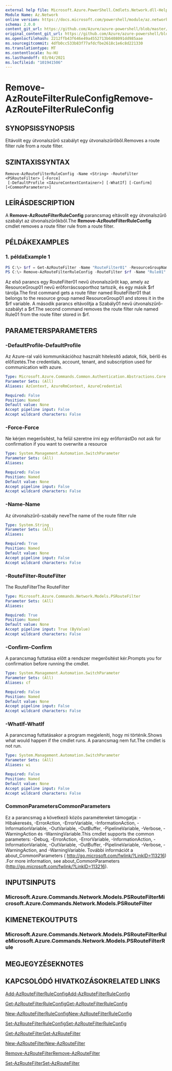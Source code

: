 ```yaml
---
external help file: Microsoft.Azure.PowerShell.Cmdlets.Network.dll-Help.xml
Module Name: Az.Network
online version: https://docs.microsoft.com/powershell/module/az.network/remove-azroutefilterruleconfig
schema: 2.0.0
content_git_url: https://github.com/Azure/azure-powershell/blob/master/src/Network/Network/help/Remove-AzRouteFilterRuleConfig.md
original_content_git_url: https://github.com/Azure/azure-powershell/blob/master/src/Network/Network/help/Remove-AzRouteFilterRuleConfig.md
ms.openlocfilehash: 2212ffb43f646e49a4552713b6408091dd985aae
ms.sourcegitcommit: 4dfb0cc533b83f77afdcfbe2618c1e6c8d221330
ms.translationtype: MT
ms.contentlocale: hu-HU
ms.lasthandoff: 03/04/2021
ms.locfileid: "101941506"
---
```

# <span data-ttu-id="ebfa4-101">Remove-AzRouteFilterRuleConfig</span><span class="sxs-lookup"><span data-stu-id="ebfa4-101">Remove-AzRouteFilterRuleConfig</span></span>

## <span data-ttu-id="ebfa4-102">SYNOPSIS</span><span class="sxs-lookup"><span data-stu-id="ebfa4-102">SYNOPSIS</span></span>
<span data-ttu-id="ebfa4-103">Eltávolít egy útvonalszűrő szabályt egy útvonalszűrőből.</span><span class="sxs-lookup"><span data-stu-id="ebfa4-103">Removes a route filter rule from a route filter.</span></span>

## <span data-ttu-id="ebfa4-104">SZINTAXIS</span><span class="sxs-lookup"><span data-stu-id="ebfa4-104">SYNTAX</span></span>

```
Remove-AzRouteFilterRuleConfig -Name <String> -RouteFilter <PSRouteFilter> [-Force]
 [-DefaultProfile <IAzureContextContainer>] [-WhatIf] [-Confirm] [<CommonParameters>]
```

## <span data-ttu-id="ebfa4-105">LEÍRÁS</span><span class="sxs-lookup"><span data-stu-id="ebfa4-105">DESCRIPTION</span></span>
<span data-ttu-id="ebfa4-106">A **Remove-AzRouteFilterRuleConfig** parancsmag eltávolít egy útvonalszűrő szabályt az útvonalszűrőkből.</span><span class="sxs-lookup"><span data-stu-id="ebfa4-106">The **Remove-AzRouteFilterRuleConfig** cmdlet removes a route filter rule from a route filter.</span></span>

## <span data-ttu-id="ebfa4-107">PÉLDÁK</span><span class="sxs-lookup"><span data-stu-id="ebfa4-107">EXAMPLES</span></span>

### <span data-ttu-id="ebfa4-108">1. példa</span><span class="sxs-lookup"><span data-stu-id="ebfa4-108">Example 1</span></span>
```powershell
PS C:\> $rf = Get-AzRouteFilter -Name "RouteFilter01" -ResourceGroupName "ResourceGroup01"
PS C:\> Remove-AzRouteFilterRuleConfig -RouteFilter $rf -Name "Rule01"
```

<span data-ttu-id="ebfa4-109">Az első parancs egy RouteFilter01 nevű útvonalszűrőt kap, amely az ResourceGroup01 nevű erőforráscsoporthoz tartozik, és egy másik $rf tárolja.</span><span class="sxs-lookup"><span data-stu-id="ebfa4-109">The first command gets a route filter named RouteFilter01 that belongs to the resource group named ResourceGroup01 and stores it in the $rf variable.</span></span>
<span data-ttu-id="ebfa4-110">A második parancs eltávolítja a Szabály01 nevű útvonalszűrő-szabályt a $rf.</span><span class="sxs-lookup"><span data-stu-id="ebfa4-110">The second command removes the route filter rule named Rule01 from the route filter stored in $rf.</span></span>

## <span data-ttu-id="ebfa4-111">PARAMETERS</span><span class="sxs-lookup"><span data-stu-id="ebfa4-111">PARAMETERS</span></span>

### <span data-ttu-id="ebfa4-112">-DefaultProfile</span><span class="sxs-lookup"><span data-stu-id="ebfa4-112">-DefaultProfile</span></span>
<span data-ttu-id="ebfa4-113">Az Azure-ral való kommunikációhoz használt hitelesítő adatok, fiók, bérlő és előfizetés.</span><span class="sxs-lookup"><span data-stu-id="ebfa4-113">The credentials, account, tenant, and subscription used for communication with azure.</span></span>

```yaml
Type: Microsoft.Azure.Commands.Common.Authentication.Abstractions.Core.IAzureContextContainer
Parameter Sets: (All)
Aliases: AzContext, AzureRmContext, AzureCredential

Required: False
Position: Named
Default value: None
Accept pipeline input: False
Accept wildcard characters: False
```

### <span data-ttu-id="ebfa4-114">-Force</span><span class="sxs-lookup"><span data-stu-id="ebfa4-114">-Force</span></span>
<span data-ttu-id="ebfa4-115">Ne kérjen megerősítést, ha felül szeretne írni egy erőforrást</span><span class="sxs-lookup"><span data-stu-id="ebfa4-115">Do not ask for confirmation if you want to overwrite a resource</span></span>

```yaml
Type: System.Management.Automation.SwitchParameter
Parameter Sets: (All)
Aliases:

Required: False
Position: Named
Default value: None
Accept pipeline input: False
Accept wildcard characters: False
```

### <span data-ttu-id="ebfa4-116">-Name</span><span class="sxs-lookup"><span data-stu-id="ebfa4-116">-Name</span></span>
<span data-ttu-id="ebfa4-117">Az útvonalszűrő-szabály neve</span><span class="sxs-lookup"><span data-stu-id="ebfa4-117">The name of the route filter rule</span></span>

```yaml
Type: System.String
Parameter Sets: (All)
Aliases:

Required: True
Position: Named
Default value: None
Accept pipeline input: False
Accept wildcard characters: False
```

### <span data-ttu-id="ebfa4-118">-RouteFilter</span><span class="sxs-lookup"><span data-stu-id="ebfa4-118">-RouteFilter</span></span>
<span data-ttu-id="ebfa4-119">The RouteFilter</span><span class="sxs-lookup"><span data-stu-id="ebfa4-119">The RouteFilter</span></span>

```yaml
Type: Microsoft.Azure.Commands.Network.Models.PSRouteFilter
Parameter Sets: (All)
Aliases:

Required: True
Position: Named
Default value: None
Accept pipeline input: True (ByValue)
Accept wildcard characters: False
```

### <span data-ttu-id="ebfa4-120">-Confirm</span><span class="sxs-lookup"><span data-stu-id="ebfa4-120">-Confirm</span></span>
<span data-ttu-id="ebfa4-121">A parancsmag futtatása előtt a rendszer megerősítést kér.</span><span class="sxs-lookup"><span data-stu-id="ebfa4-121">Prompts you for confirmation before running the cmdlet.</span></span>

```yaml
Type: System.Management.Automation.SwitchParameter
Parameter Sets: (All)
Aliases: cf

Required: False
Position: Named
Default value: None
Accept pipeline input: False
Accept wildcard characters: False
```

### <span data-ttu-id="ebfa4-122">-WhatIf</span><span class="sxs-lookup"><span data-stu-id="ebfa4-122">-WhatIf</span></span>
<span data-ttu-id="ebfa4-123">A parancsmag futtatásakor a program megjeleníti, hogy mi történik.</span><span class="sxs-lookup"><span data-stu-id="ebfa4-123">Shows what would happen if the cmdlet runs.</span></span> <span data-ttu-id="ebfa4-124">A parancsmag nem fut.</span><span class="sxs-lookup"><span data-stu-id="ebfa4-124">The cmdlet is not run.</span></span>

```yaml
Type: System.Management.Automation.SwitchParameter
Parameter Sets: (All)
Aliases: wi

Required: False
Position: Named
Default value: None
Accept pipeline input: False
Accept wildcard characters: False
```

### <span data-ttu-id="ebfa4-125">CommonParameters</span><span class="sxs-lookup"><span data-stu-id="ebfa4-125">CommonParameters</span></span>
<span data-ttu-id="ebfa4-126">Ez a parancsmag a következő közös paramétereket támogatja: -Hibakeresés, -ErrorAction, -ErrorVariable, -InformationAction, -InformationVariable, -OutVariable, -OutBuffer, -PipelineVariable, -Verbose, -WarningAction és -WarningVariable.</span><span class="sxs-lookup"><span data-stu-id="ebfa4-126">This cmdlet supports the common parameters: -Debug, -ErrorAction, -ErrorVariable, -InformationAction, -InformationVariable, -OutVariable, -OutBuffer, -PipelineVariable, -Verbose, -WarningAction, and -WarningVariable.</span></span> <span data-ttu-id="ebfa4-127">További információt a about_CommonParameters ( http://go.microsoft.com/fwlink/?LinkID=113216) .</span><span class="sxs-lookup"><span data-stu-id="ebfa4-127">For more information, see about_CommonParameters (http://go.microsoft.com/fwlink/?LinkID=113216).</span></span>

## <span data-ttu-id="ebfa4-128">INPUTS</span><span class="sxs-lookup"><span data-stu-id="ebfa4-128">INPUTS</span></span>

### <span data-ttu-id="ebfa4-129">Microsoft.Azure.Commands.Network.Models.PSRouteFilter</span><span class="sxs-lookup"><span data-stu-id="ebfa4-129">Microsoft.Azure.Commands.Network.Models.PSRouteFilter</span></span>

## <span data-ttu-id="ebfa4-130">KIMENETEK</span><span class="sxs-lookup"><span data-stu-id="ebfa4-130">OUTPUTS</span></span>

### <span data-ttu-id="ebfa4-131">Microsoft.Azure.Commands.Network.Models.PSRouteFilterRule</span><span class="sxs-lookup"><span data-stu-id="ebfa4-131">Microsoft.Azure.Commands.Network.Models.PSRouteFilterRule</span></span>

## <span data-ttu-id="ebfa4-132">MEGJEGYZÉSEK</span><span class="sxs-lookup"><span data-stu-id="ebfa4-132">NOTES</span></span>

## <span data-ttu-id="ebfa4-133">KAPCSOLÓDÓ HIVATKOZÁSOK</span><span class="sxs-lookup"><span data-stu-id="ebfa4-133">RELATED LINKS</span></span>

[<span data-ttu-id="ebfa4-134">Add-AzRouteFilterRuleConfig</span><span class="sxs-lookup"><span data-stu-id="ebfa4-134">Add-AzRouteFilterRuleConfig</span></span>](./Add-AzRouteFilterRuleConfig.md)

[<span data-ttu-id="ebfa4-135">Get-AzRouteFilterRuleConfig</span><span class="sxs-lookup"><span data-stu-id="ebfa4-135">Get-AzRouteFilterRuleConfig</span></span>](./Get-AzRouteFilterRuleConfig.md)

[<span data-ttu-id="ebfa4-136">New-AzRouteFilterRuleConfig</span><span class="sxs-lookup"><span data-stu-id="ebfa4-136">New-AzRouteFilterRuleConfig</span></span>](./New-AzRouteFilterRuleConfig.md)

[<span data-ttu-id="ebfa4-137">Set-AzRouteFilterRuleConfig</span><span class="sxs-lookup"><span data-stu-id="ebfa4-137">Set-AzRouteFilterRuleConfig</span></span>](./Set-AzRouteFilterRuleConfig.md)

[<span data-ttu-id="ebfa4-138">Get-AzRouteFilter</span><span class="sxs-lookup"><span data-stu-id="ebfa4-138">Get-AzRouteFilter</span></span>](./Get-AzRouteFilter.md)

[<span data-ttu-id="ebfa4-139">New-AzRouteFilter</span><span class="sxs-lookup"><span data-stu-id="ebfa4-139">New-AzRouteFilter</span></span>](./New-AzRouteFilter.md)

[<span data-ttu-id="ebfa4-140">Remove-AzRouteFilter</span><span class="sxs-lookup"><span data-stu-id="ebfa4-140">Remove-AzRouteFilter</span></span>](./Remove-AzRouteFilter.md)

[<span data-ttu-id="ebfa4-141">Set-AzRouteFilter</span><span class="sxs-lookup"><span data-stu-id="ebfa4-141">Set-AzRouteFilter</span></span>](./Set-AzRouteFilter.md)
